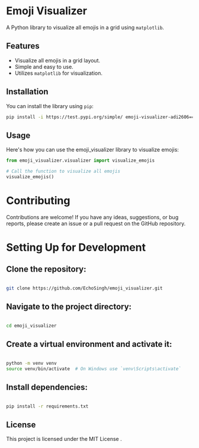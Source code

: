 # Emoji Visualizer

A Python library to visualize all emojis in a grid using `matplotlib`.

## Features

- Visualize all emojis in a grid layout.
- Simple and easy to use.
- Utilizes `matplotlib` for visualization.

## Installation

You can install the library using `pip`:

```bash
pip install -i https://test.pypi.org/simple/ emoji-visualizer-adi2606==0.0.1
```
## Usage
Here's how you can use the emoji_visualizer library to visualize emojis:


```python
from emoji_visualizer.visualizer import visualize_emojis

# Call the function to visualize all emojis
visualize_emojis()
```
# Contributing
Contributions are welcome! If you have any ideas, suggestions, or bug reports, please create an issue or a pull request on the GitHub repository.

# Setting Up for Development
## Clone the repository:

```bash

git clone https://github.com/EchoSingh/emoji_visualizer.git
```
## Navigate to the project directory:

```bash

cd emoji_visualizer
```
## Create a virtual environment and activate it:

```bash
 
python -m venv venv
source venv/bin/activate  # On Windows use `venv\Scripts\activate`
```
## Install dependencies:

```bash

pip install -r requirements.txt
```

## License
This project is licensed under the MIT License .
